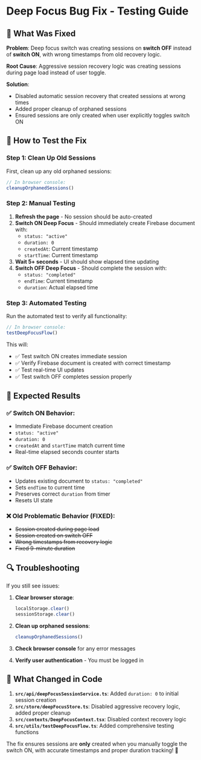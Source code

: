 # Deep Focus Bug Fix - Testing Guide

## 🐛 What Was Fixed

**Problem**: Deep focus switch was creating sessions on **switch OFF** instead of **switch ON**, with wrong timestamps from old recovery logic.

**Root Cause**: Aggressive session recovery logic was creating sessions during page load instead of user toggle.

**Solution**: 
- Disabled automatic session recovery that created sessions at wrong times
- Added proper cleanup of orphaned sessions
- Ensured sessions are only created when user explicitly toggles switch ON

## 🧪 How to Test the Fix

### Step 1: Clean Up Old Sessions
First, clean up any old orphaned sessions:

```javascript
// In browser console:
cleanupOrphanedSessions()
```

### Step 2: Manual Testing
1. **Refresh the page** - No session should be auto-created
2. **Switch ON Deep Focus** - Should immediately create Firebase document with:
   - `status: "active"`
   - `duration: 0` 
   - `createdAt`: Current timestamp
   - `startTime`: Current timestamp
3. **Wait 5+ seconds** - UI should show elapsed time updating
4. **Switch OFF Deep Focus** - Should complete the session with:
   - `status: "completed"`
   - `endTime`: Current timestamp
   - `duration`: Actual elapsed time

### Step 3: Automated Testing
Run the automated test to verify all functionality:

```javascript
// In browser console:
testDeepFocusFlow()
```

This will:
- ✅ Test switch ON creates immediate session
- ✅ Verify Firebase document is created with correct timestamp
- ✅ Test real-time UI updates
- ✅ Test switch OFF completes session properly

## 🎯 Expected Results

### ✅ Switch ON Behavior:
- Immediate Firebase document creation
- `status: "active"`
- `duration: 0`
- `createdAt` and `startTime` match current time
- Real-time elapsed seconds counter starts

### ✅ Switch OFF Behavior: 
- Updates existing document to `status: "completed"`
- Sets `endTime` to current time
- Preserves correct `duration` from timer
- Resets UI state

### ❌ Old Problematic Behavior (FIXED):
- ~~Session created during page load~~
- ~~Session created on switch OFF~~
- ~~Wrong timestamps from recovery logic~~
- ~~Fixed 9-minute duration~~

## 🔍 Troubleshooting

If you still see issues:

1. **Clear browser storage**: 
   ```javascript
   localStorage.clear()
   sessionStorage.clear()
   ```

2. **Clean up orphaned sessions**:
   ```javascript
   cleanupOrphanedSessions()
   ```

3. **Check browser console** for any error messages

4. **Verify user authentication** - You must be logged in

## 📝 What Changed in Code

1. **`src/api/deepFocusSessionService.ts`**: Added `duration: 0` to initial session creation
2. **`src/store/deepFocusStore.ts`**: Disabled aggressive recovery logic, added proper cleanup
3. **`src/contexts/DeepFocusContext.tsx`**: Disabled context recovery logic  
4. **`src/utils/testDeepFocusFlow.ts`**: Added comprehensive testing functions

The fix ensures sessions are **only** created when you manually toggle the switch ON, with accurate timestamps and proper duration tracking! 🎉 